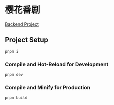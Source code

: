 # 樱花番剧

[Backend Project](https://github.com/liaojie1314/player)

## Project Setup

```sh
pnpm i
```

### Compile and Hot-Reload for Development

```sh
pnpm dev
```

### Compile and Minify for Production

```sh
pnpm build
```
